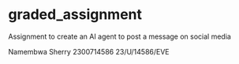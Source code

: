 # graded_assignment

Assignment to create an AI agent to post a message on social media

Namembwa Sherry
2300714586
23/U/14586/EVE
